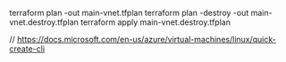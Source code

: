 terraform plan -out main-vnet.tfplan
terraform plan -destroy -out main-vnet.destroy.tfplan
terraform apply main-vnet.destroy.tfplan

// https://docs.microsoft.com/en-us/azure/virtual-machines/linux/quick-create-cli
